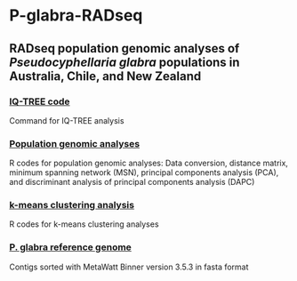 # P-glabra-RADseq
## RADseq population genomic analyses of *Pseudocyphellaria glabra* populations in Australia, Chile, and New Zealand

### [IQ-TREE code](./IQTREE_code.sh)
Command for IQ-TREE analysis

### [Population genomic analyses](./pop_gen_glabra_301samples.R)
R codes for population genomic analyses: Data conversion, distance matrix, minimum spanning network (MSN), principal components analysis (PCA), and discriminant analysis of principal components analysis (DAPC)

### [k-means clustering analysis](./k-clustering_viridis.R)
R codes for k-means clustering analyses

### [P. glabra reference genome](./Metawatt_sorted_fungal_scaffolds_9JAN18.fasta)
Contigs sorted with MetaWatt Binner version 3.5.3 in fasta format
